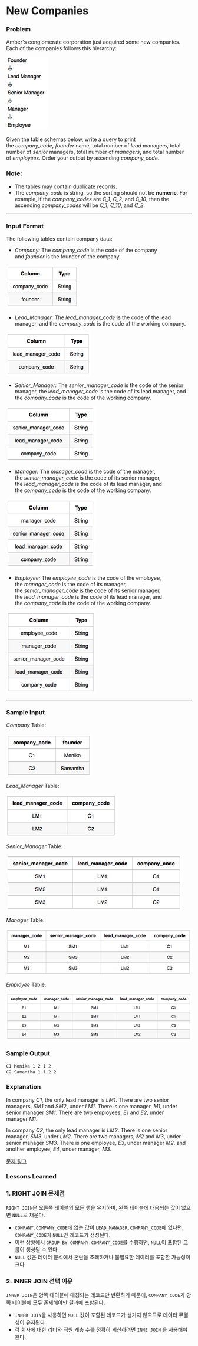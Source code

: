 # New Companies

### Problem

Amber's conglomerate corporation just acquired some new companies. Each of the companies follows this hierarchy:

![image.png](image.png)

Given the table schemas below, write a query to print the *company_code*, *founder* name, total number of *lead* managers, total number of *senior* managers, total number of *managers*, and total number of *employees*. Order your output by ascending *company_code*.

### **Note:**

- The tables may contain duplicate records.
- The *company_code* is string, so the sorting should not be **numeric**. For example, if the *company_codes* are *C_1*, *C_2*, and *C_10*, then the ascending *company_codes* will be *C_1*, *C_10*, and *C_2*.

---

### **Input Format**

The following tables contain company data:

- *Company:* The *company_code* is the code of the company and *founder* is the founder of the company.

![image.png](image%201.png)

- *Lead_Manager:* The *lead_manager_code* is the code of the lead manager, and the *company_code* is the code of the working company.

![image.png](image%202.png)

- *Senior_Manager:* The *senior_manager_code* is the code of the senior manager, the *lead_manager_code* is the code of its lead manager, and the *company_code* is the code of the working company.

![image.png](image%203.png)

- *Manager:* The *manager_code* is the code of the manager, the *senior_manager_code* is the code of its senior manager, the *lead_manager_code* is the code of its lead manager, and the *company_code* is the code of the working company.

![image.png](image%204.png)

- *Employee:* The *employee_code* is the code of the employee, the *manager_code* is the code of its manager, the *senior_manager_code* is the code of its senior manager, the *lead_manager_code* is the code of its lead manager, and the *company_code* is the code of the working company.

![image.png](image%205.png)

---

### **Sample Input**

*Company* Table:

![image.png](image%206.png)

*Lead_Manager* Table:

![image.png](image%207.png)

*Senior_Manager* Table:

![image.png](image%208.png)

*Manager* Table:

![image.png](image%209.png)

*Employee* Table:

![image.png](image%2010.png)

### **Sample Output**

```
C1 Monika 1 2 1 2
C2 Samantha 1 1 2 2
```

### **Explanation**

In company *C1*, the only lead manager is *LM1*. There are two senior managers, *SM1* and *SM2*, under *LM1*. There is one manager, *M1*, under senior manager *SM1*. There are two employees, *E1* and *E2*, under manager *M1*.

In company *C2*, the only lead manager is *LM2*. There is one senior manager, *SM3*, under *LM2*. There are two managers, *M2* and *M3*, under senior manager *SM3*. There is one employee, *E3*, under manager *M2*, and another employee, *E4*, under manager, *M3*.

[문제 링크](https://www.hackerrank.com/challenges/the-company/problem?isFullScreen=true)

### Lessons Learned

### 1. **RIGHT JOIN 문제점**

`RIGHT JOIN`은 오른쪽 테이블의 모든 행을 유지하며, 왼쪽 테이블에 대응되는 값이 없으면 `NULL`로 채운다.

- `COMPANY.COMPANY_CODE`에 없는 값이 `LEAD_MANAGER.COMPANY_CODE`에 있다면, `COMPANY_CODE`가 `NULL`인 레코드가 생성된다.
- 이런 상황에서 `GROUP BY COMPANY.COMPANY_CODE`를 수행하면, `NULL`이 포함된 그룹이 생성될 수 있다.
- `NULL` 값은 데이터 분석에서 혼란을 초래하거나 불필요한 데이터를 포함할 가능성이 크다

### 2. **INNER JOIN 선택 이유**

`INNER JOIN`은 양쪽 테이블에 매칭되는 레코드만 반환하기 때문에, `COMPANY_CODE`가 양쪽 테이블에 모두 존재해야만 결과에 포함된다.

- `INNER JOIN`을 사용하면 `NULL` 값이 포함된 레코드가 생기지 않으므로 데이터 무결성이 유지된다
- 각 회사에 대한 리더와 직원 계층 수를 정확히 계산하려면 `INNE JOIN` 을 사용해야 한다.